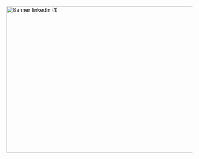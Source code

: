 <img width="1584" height="396" alt="Banner linkedln (1)" src="https://github.com/user-attachments/assets/59725e4b-49c4-444b-abb2-ff83bcda6330" />

